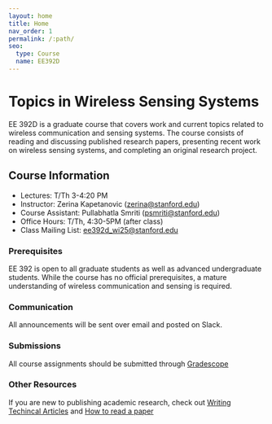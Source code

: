 ```yaml
---
layout: home
title: Home
nav_order: 1
permalink: /:path/
seo:
  type: Course
  name: EE392D
---
```


# Topics in Wireless Sensing Systems

EE 392D is a graduate course that covers work and current topics related to wireless communication and sensing systems. The course consists of reading and discussing published research papers, presenting recent work on wireless sensing systems, and completing an original research project. 

## Course Information
- Lectures: T/Th 3-4:20 PM
- Instructor: Zerina Kapetanovic (zerina@stanford.edu)
- Course Assistant: Pullabhatla Smriti (psmriti@stanford.edu)
- Office Hours: T/Th, 4:30-5PM (after class)
- Class Mailing List: ee392d_wi25@stanford.edu

### Prerequisites
EE 392 is open to all graduate students as well as advanced undergraduate students. While the course has no official prerequisites, a mature understanding of wireless communication and sensing is required. 

### Communication
All announcements will be sent over email and posted on Slack. 

### Submissions
All course assignments should be submitted through [Gradescope](https://www.gradescope.com/courses/901342)

### Other Resources
If you are new to publishing academic research, check out [Writing Techincal Articles](https://www.cs.columbia.edu/~hgs/etc/writing-style.html) and [How to read a paper](http://ccr.sigcomm.org/online/files/p83-keshavA.pdf)